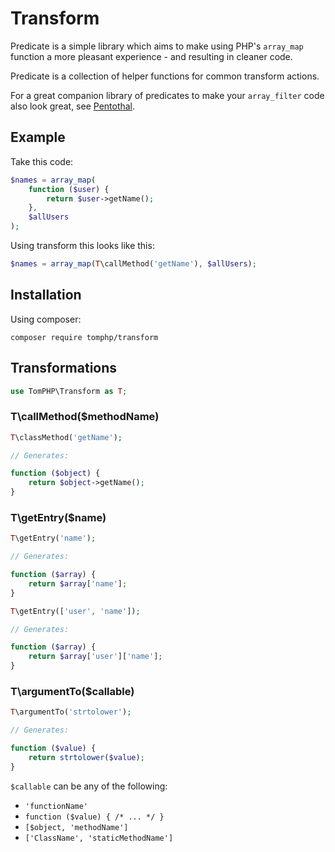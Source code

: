 # Transform

Predicate is a simple library which aims to make using PHP's `array_map`
function a more pleasant experience - and resulting in cleaner code.

Predicate is a collection of helper functions for common transform actions.

For a great companion library of predicates to make your `array_filter` code also look great, see [Pentothal](https://github.com/Giuseppe-Mazzapica/Pentothal).

## Example

Take this code:

```php
$names = array_map(
    function ($user) {
        return $user->getName();
    },
    $allUsers
);
```

Using transform this looks like this:

```php
$names = array_map(T\callMethod('getName'), $allUsers);
```

## Installation

Using composer:

`composer require tomphp/transform`

## Transformations

```php
use TomPHP\Transform as T;
```

### T\callMethod($methodName)

```php
T\classMethod('getName');

// Generates:

function ($object) {
    return $object->getName();
}
```

### T\getEntry($name)

```php
T\getEntry('name');

// Generates:

function ($array) {
    return $array['name'];
}
```

```php
T\getEntry(['user', 'name']);

// Generates:

function ($array) {
    return $array['user']['name'];
}
```

### T\argumentTo($callable)

```php
T\argumentTo('strtolower');

// Generates:

function ($value) {
    return strtolower($value);
}
```

`$callable` can be any of the following:

* `'functionName'`
* `function ($value) { /* ... */ }`
* `[$object, 'methodName']`
* `['ClassName', 'staticMethodName']`
